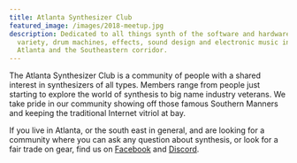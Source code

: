 ```yaml
---
title: Atlanta Synthesizer Club
featured_image: /images/2018-meetup.jpg
description: Dedicated to all things synth of the software and hardware
  variety, drum machines, effects, sound design and electronic music in and around
  Atlanta and the Southeastern corridor.
---
```


The Atlanta Synthesizer Club is a community of people with a shared interest
in synthesizers of all types. Members range from people just starting to explore
the world of synthesis to big name industry veterans. We take pride in our
community showing off those famous Southern Manners and keeping the traditional
Internet vitriol at bay.

If you live in Atlanta, or the south east in general, and are looking for a
community where you can ask any question about synthesis, or look for a fair
trade on gear, find us on [Facebook][fbgroup] and [Discord][discord].

[fbgroup]: https://www.facebook.com/groups/atlantasynthclub/
[discord]: https://discord.gg/srp99jK
